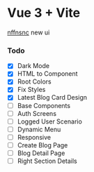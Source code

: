 # Vue 3 + Vite

[nffnsnc](https://nffnsnc.com) new ui 

### Todo

- [x] Dark Mode
- [x] HTML to Component
- [x] Root Colors
- [x] Fix Styles
- [x] Latest Blog Card Design
- [ ] Base Components
- [ ] Auth Screens
- [ ] Logged User Scenario
- [ ] Dynamic Menu
- [ ] Responsive
- [ ] Create Blog Page
- [ ] Blog Detail Page
- [ ] Right Section Details